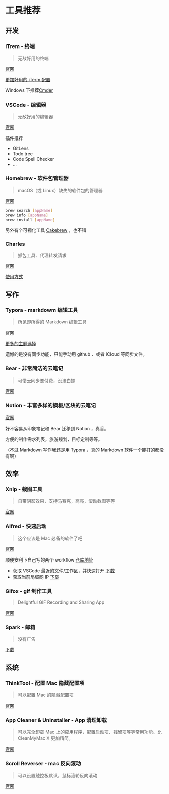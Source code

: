# 工具推荐



## 开发

### iTrem - 终端

> 无敌好用的终端

[官网](https://iterm2.com/)

[更加好用的 iTerm 配置](./iTerm.md)


Windows 下推荐[Cmder](https://cmder.net/) 



### VSCode - 编辑器

> 无敌好用的编辑器

[官网](https://code.visualstudio.com/)

插件推荐

- GitLens
- Todo tree
- Code Spell Checker
- ...


### Homebrew  - 软件包管理器

> macOS（或 Linux）缺失的软件包的管理器

[官网](https://brew.sh/index_zh-cn)

```bash
brew search [appName]
brew info [appName]
brew install [appName]
```



另外有个可视化工具 [Cakebrew](https://www.cakebrew.com/) ，也不错



### Charles

> 抓包工具、代理转发请求

[官网](https://www.charlesproxy.com/)

[使用方式](./Charles.md)


## 写作

### Typora - markdowm 编辑工具

> 所见即所得的 Markdown 编辑工具

[官网](https://typora.io/)

[更多的主题选择](http://theme.typora.io/)

遗憾的是没有同步功能，只能手动用 github 、或者 iCloud 等同步文件。


### Bear - 非常简洁的云笔记

> 可惜云同步要付费，没法白嫖

[官网](https://bear.app/cn/)

### Notion - 丰富多样的模板/区块的云笔记

[官网](https://www.notion.so)

好不容易从印象笔记和 Bear 迁移到 Notion ，真香。

方便的制作需求列表，旅游规划，目标定制等等。

（不过 Markdown 写作我还是用 Typora ，真的 Markdown 软件一个能打的都没有啊）




## 效率

### Xnip - 截图工具

> 自带阴影效果，支持马赛克，高亮，滚动截图等等

[官网](https://zh.xnipapp.com/)



### Alfred - 快速启动

>  这个应该是 Mac 必备的软件了吧

[官网](https://www.u.tools/)



顺便安利下自己写的两个 workflow [仓库地址](https://github.com/simonwong/alfred-workflows)

- 获取 VSCode 最近的文件/工作区，并快速打开 [下载](https://github.com/simonwong/alfred-workflows/releases/tag/v0.0.2)
- 获取当前局域网 IP [下载](https://github.com/simonwong/alfred-workflows/releases/tag/0.0.1)




### Gifox - gif 制作工具

> Delightful GIF Recording and Sharing App

[官网](https://gifox.io/)




### Spark - 邮箱

> 没有广告

[下载](https://apps.apple.com/us/app/spark-email-app-by-readdle/id1176895641)




## 系统

### ThinkTool - 配置 Mac 隐藏配置项

> 可以配置 Mac 的隐藏配置项

[官网](https://www.bresink.com/osx/TinkerTool.html)


### App Cleaner & Uninstaller - App 清理卸载

> 可以完全卸载 Mac 上的应用程序，配置启动项、残留项等等常用功能。比 CleanMyMac X 更加精简。

[官网](https://nektony.com/mac-app-uninstaller)

### Scroll Reverser - mac 反向滚动

> 可以设置触控板默认，鼠标滚轮反向滚动

[官网](https://pilotmoon.com/scrollreverser/)

